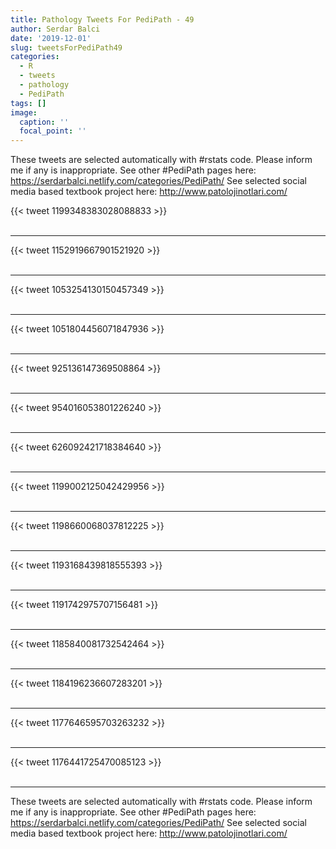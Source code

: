 ```yaml
---
title: Pathology Tweets For PediPath - 49
author: Serdar Balci
date: '2019-12-01'
slug: tweetsForPediPath49
categories:
  - R
  - tweets
  - pathology
  - PediPath
tags: []
image:
  caption: ''
  focal_point: ''
---
```



These tweets are selected automatically with #rstats code. Please inform me if any is inappropriate.
See other #PediPath pages here: https://serdarbalci.netlify.com/categories/PediPath/ 
See selected social media based textbook project here: http://www.patolojinotlari.com/

{{< tweet 1199348383028088833 >}}
<br>
<br>
<hr>
{{< tweet 1152919667901521920 >}}
<br>
<br>
<hr>
{{< tweet 1053254130150457349 >}}
<br>
<br>
<hr>
{{< tweet 1051804456071847936 >}}
<br>
<br>
<hr>
{{< tweet 925136147369508864 >}}
<br>
<br>
<hr>
{{< tweet 954016053801226240 >}}
<br>
<br>
<hr>
{{< tweet 626092421718384640 >}}
<br>
<br>
<hr>
{{< tweet 1199002125042429956 >}}
<br>
<br>
<hr>
{{< tweet 1198660068037812225 >}}
<br>
<br>
<hr>
{{< tweet 1193168439818555393 >}}
<br>
<br>
<hr>
{{< tweet 1191742975707156481 >}}
<br>
<br>
<hr>
{{< tweet 1185840081732542464 >}}
<br>
<br>
<hr>
{{< tweet 1184196236607283201 >}}
<br>
<br>
<hr>
{{< tweet 1177646595703263232 >}}
<br>
<br>
<hr>
{{< tweet 1176441725470085123 >}}
<br>
<br>
<hr>


These tweets are selected automatically with #rstats code. Please inform me if any is inappropriate.
See other #PediPath pages here: https://serdarbalci.netlify.com/categories/PediPath/ 
See selected social media based textbook project here: http://www.patolojinotlari.com/
